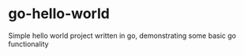 # go-hello-world
Simple hello world project written in go, demonstrating some basic go functionality
